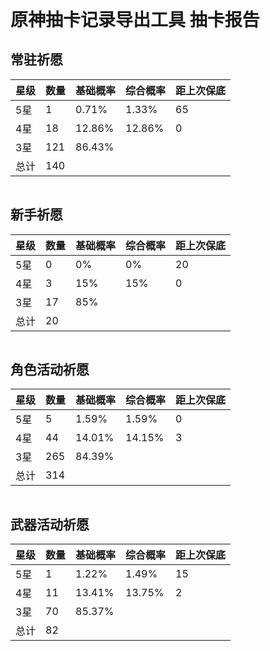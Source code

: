 <div id="app" class="markdown-body" style="margin: auto;"><h1 style="margin: 0px 2rem;">原神抽卡记录导出工具 抽卡报告</h1> <div style="display: inline-table; margin: 0px 2rem;"><h2> 常驻祈愿 </h2> <table><thead><tr><th>星级</th> <th>数量</th> <th>基础概率</th> <th>综合概率</th> <th>距上次保底</th></tr></thead> <tbody><tr><td title="天空之傲 1
" style="cursor: help;">5星</td> <td>1</td> <td>0.71%</td> <td>1.33%</td> <td>65</td></tr> <tr><td title="安柏 2
祭礼残章 2
流浪乐章 1
雷泽 1
祭礼弓 2
丽莎 1
重云 2
绝弦 1
芭芭拉 1
西风剑 1
菲谢尔 1
凝光 1
祭礼剑 1
诺艾尔 1
" style="cursor: help;">4星</td> <td>18</td> <td>12.86%</td> <td>12.86%</td> <td>0</td></tr> <tr><td title="沐浴龙血的剑 9
神射手之誓 5
冷刃 16
黎明神剑 9
鸦羽弓 12
弹弓 14
以理服人 9
黑缨枪 8
飞天御剑 7
魔导绪论 6
翡玉法球 7
讨龙英杰谭 10
铁影阔剑 9
" style="cursor: help;">3星</td> <td>121</td> <td>86.43%</td> <td>&nbsp;</td> <td>&nbsp;</td></tr> <tr><td title="3星武器 121
4星武器 8
5星武器 1
4星角色 10
5星角色 0
" style="cursor: help;">总计</td> <td>140</td> <td>&nbsp;</td> <td>&nbsp;</td> <td>&nbsp;</td></tr></tbody></table></div><div style="display: inline-table; margin: 0px 2rem;"><h2> 新手祈愿 </h2> <table><thead><tr><th>星级</th> <th>数量</th> <th>基础概率</th> <th>综合概率</th> <th>距上次保底</th></tr></thead> <tbody><tr><td title="" style="cursor: help;">5星</td> <td>0</td> <td>0%</td> <td>0%</td> <td>20</td></tr> <tr><td title="诺艾尔 1
香菱 1
砂糖 1
" style="cursor: help;">4星</td> <td>3</td> <td>15%</td> <td>15%</td> <td>0</td></tr> <tr><td title="以理服人 3
魔导绪论 2
鸦羽弓 1
黑缨枪 2
神射手之誓 3
讨龙英杰谭 1
翡玉法球 1
弹弓 1
飞天御剑 1
铁影阔剑 2
" style="cursor: help;">3星</td> <td>17</td> <td>85%</td> <td>&nbsp;</td> <td>&nbsp;</td></tr> <tr><td title="3星武器 17
4星武器 0
5星武器 0
4星角色 3
5星角色 0
" style="cursor: help;">总计</td> <td>20</td> <td>&nbsp;</td> <td>&nbsp;</td> <td>&nbsp;</td></tr></tbody></table></div><div style="display: inline-table; margin: 0px 2rem;"><h2> 角色活动祈愿 </h2> <table><thead><tr><th>星级</th> <th>数量</th> <th>基础概率</th> <th>综合概率</th> <th>距上次保底</th></tr></thead> <tbody><tr><td title="温迪 1
可莉 1
莫娜 1
甘雨 1
魈 1
" style="cursor: help;">5星</td> <td>5</td> <td>1.59%</td> <td>1.59%</td> <td>0</td></tr> <tr><td title="北斗 1
菲谢尔 3
流浪乐章 2
芭芭拉 2
祭礼弓 1
西风长枪 1
香菱 3
行秋 11
砂糖 2
西风大剑 3
绝弦 1
诺艾尔 4
迪奥娜 1
凝光 2
昭心 1
辛焱 1
重云 2
雷泽 1
雨裁 1
笛剑 1
" style="cursor: help;">4星</td> <td>44</td> <td>14.01%</td> <td>14.15%</td> <td>3</td></tr> <tr><td title="铁影阔剑 26
弹弓 25
黑缨枪 23
魔导绪论 15
神射手之誓 15
沐浴龙血的剑 27
黎明神剑 19
飞天御剑 23
讨龙英杰谭 13
翡玉法球 22
冷刃 13
以理服人 20
鸦羽弓 24
" style="cursor: help;">3星</td> <td>265</td> <td>84.39%</td> <td>&nbsp;</td> <td>&nbsp;</td></tr> <tr><td title="3星武器 265
4星武器 11
5星武器 0
4星角色 33
5星角色 5
" style="cursor: help;">总计</td> <td>314</td> <td>&nbsp;</td> <td>&nbsp;</td> <td>&nbsp;</td></tr></tbody></table></div><div style="display: inline-table; margin: 0px 2rem;"><h2> 武器活动祈愿 </h2> <table><thead><tr><th>星级</th> <th>数量</th> <th>基础概率</th> <th>综合概率</th> <th>距上次保底</th></tr></thead> <tbody><tr><td title="四风原典 1
" style="cursor: help;">5星</td> <td>1</td> <td>1.22%</td> <td>1.49%</td> <td>15</td></tr> <tr><td title="钟剑 3
祭礼剑 2
西风猎弓 2
迪奥娜 1
昭心 1
行秋 1
辛焱 1
" style="cursor: help;">4星</td> <td>11</td> <td>13.41%</td> <td>13.75%</td> <td>2</td></tr> <tr><td title="鸦羽弓 9
弹弓 6
魔导绪论 5
沐浴龙血的剑 8
铁影阔剑 6
冷刃 5
黎明神剑 4
黑缨枪 7
神射手之誓 7
翡玉法球 2
飞天御剑 4
讨龙英杰谭 3
以理服人 4
" style="cursor: help;">3星</td> <td>70</td> <td>85.37%</td> <td>&nbsp;</td> <td>&nbsp;</td></tr> <tr><td title="3星武器 70
4星武器 8
5星武器 1
4星角色 3
5星角色 0
" style="cursor: help;">总计</td> <td>82</td> <td>&nbsp;</td> <td>&nbsp;</td> <td>&nbsp;</td></tr></tbody></table></div></div>
